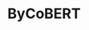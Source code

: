 ---
lyout: tag-list
type: tag
title: ByCoBERT
slug: bycobert
category: project
sidebar: true
description: >
    Our Capstone Project. Java Bytecode BERT model for vulnerability prediction.
---